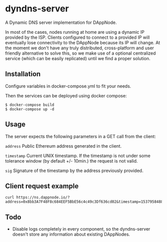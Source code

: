 # dyndns-server

A Dynamic DNS server implementation for DAppNode.

In most of the cases, nodes running at home are using a dynamic IP provided by the ISP. Clients configured to connect to a provided IP will eventually lose connectivity to the DAppNode because its IP will change. At the moment we don't have any truly distributed, cross-platform and user friendly alternative to solve this, so we make use of a optional centralized service (which can be easily replicated) until we find a proper solution.

## Installation

Configure variables in docker-compose.yml to fit your needs.

Then the services can be deployed using docker compose:

```
$ docker-compose build
$ docker-compose up -d
```

## Usage

The server expects the following parameters in a GET call from the client:

`address` Public Ethereum address generated in the client.

`timestamp` Current UNIX timestamp. If the timestamp is not under some tolerance window (by default +/- 10min.) the request is not valid.

`sig` Signature of the timestamp by the address previously provided.

## Client request example

```
curl https://ns.dappnode.io/?address=0x8bb3A7F48F8c684EEF5BbE56c4c49c3Df636cd02&timestamp=1537958488&sig=0x97e9c5bfb4e46f73b0ef570a69f5fb39c6576b456506f4015bd0b64a4cd62a6b7a5278cbd3e070c4ce3177a8fbbe72801680b10c1384a6dcc8c369ec3f6ceeb31b
```

## Todo

* Disable logs completely in every component, so the dyndns-server doesn't store any information about existing DAppNodes.
